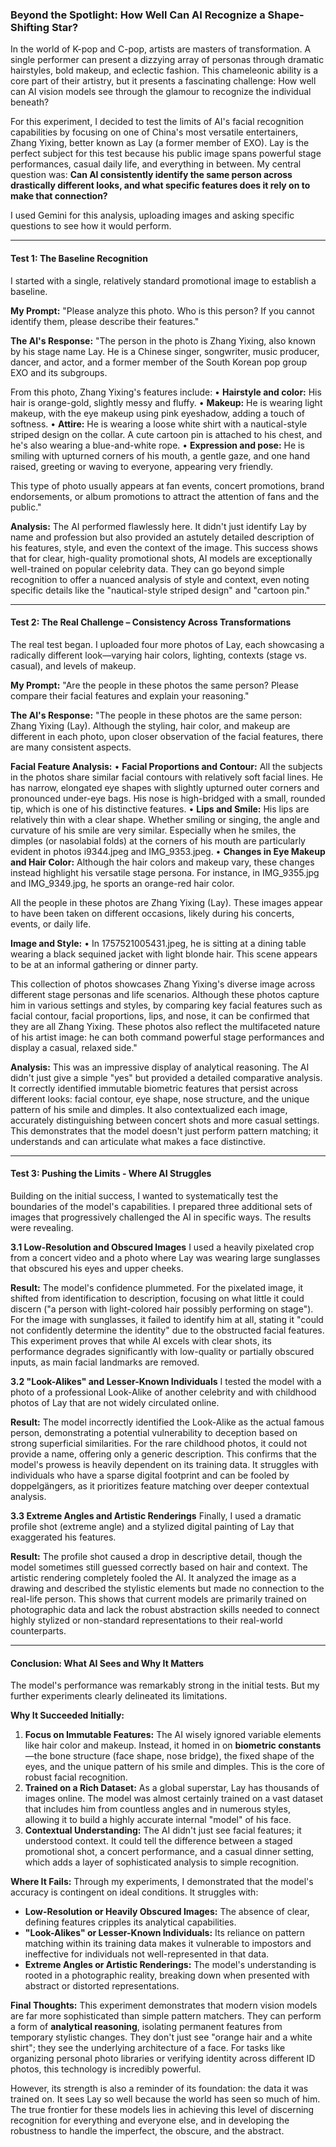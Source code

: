 
### Beyond the Spotlight: How Well Can AI Recognize a Shape-Shifting Star?

In the world of K-pop and C-pop, artists are masters of transformation. A single performer can present a dizzying array of personas through dramatic hairstyles, bold makeup, and eclectic fashion. This chameleonic ability is a core part of their artistry, but it presents a fascinating challenge: How well can AI vision models see through the glamour to recognize the individual beneath?

For this experiment, I decided to test the limits of AI's facial recognition capabilities by focusing on one of China's most versatile entertainers, Zhang Yixing, better known as Lay (a former member of EXO). Lay is the perfect subject for this test because his public image spans powerful stage performances, casual daily life, and everything in between. My central question was: **Can AI consistently identify the same person across drastically different looks, and what specific features does it rely on to make that connection?**

I used Gemini for this analysis, uploading images and asking specific questions to see how it would perform.

---

#### **Test 1: The Baseline Recognition**


I started with a single, relatively standard promotional image to establish a baseline.

**My Prompt:**
"Please analyze this photo. Who is this person? If you cannot identify them, please describe their features."

**The AI's Response:**
"The person in the photo is Zhang Yixing, also known by his stage name Lay. He is a Chinese singer, songwriter, music producer, dancer, and actor, and a former member of the South Korean pop group EXO and its subgroups. 

From this photo, Zhang Yixing's features include:
• **Hairstyle and color:** His hair is orange-gold, slightly messy and fluffy.
• **Makeup:** He is wearing light makeup, with the eye makeup using pink eyeshadow, adding a touch of softness.
• **Attire:** He is wearing a loose white shirt with a nautical-style striped design on the collar. A cute cartoon pin is attached to his chest, and he's also wearing a blue-and-white rope.
• **Expression and pose:** He is smiling with upturned corners of his mouth, a gentle gaze, and one hand raised, greeting or waving to everyone, appearing very friendly.

This type of photo usually appears at fan events, concert promotions, brand endorsements, or album promotions to attract the attention of fans and the public."

**Analysis:**
The AI performed flawlessly here. It didn't just identify Lay by name and profession but also provided an astutely detailed description of his features, style, and even the context of the image. This success shows that for clear, high-quality promotional shots, AI models are exceptionally well-trained on popular celebrity data. They can go beyond simple recognition to offer a nuanced analysis of style and context, even noting specific details like the "nautical-style striped design" and "cartoon pin."

---

#### **Test 2: The Real Challenge – Consistency Across Transformations**

The real test began. I uploaded four more photos of Lay, each showcasing a radically different look—varying hair colors, lighting, contexts (stage vs. casual), and levels of makeup.

**My Prompt:**
"Are the people in these photos the same person? Please compare their facial features and explain your reasoning."

**The AI's Response:**
"The people in these photos are the same person: Zhang Yixing (Lay). Although the styling, hair color, and makeup are different in each photo, upon closer observation of the facial features, there are many consistent aspects.

**Facial Feature Analysis:**
• **Facial Proportions and Contour:** All the subjects in the photos share similar facial contours with relatively soft facial lines. He has narrow, elongated eye shapes with slightly upturned outer corners and pronounced under-eye bags. His nose is high-bridged with a small, rounded tip, which is one of his distinctive features.
• **Lips and Smile:** His lips are relatively thin with a clear shape. Whether smiling or singing, the angle and curvature of his smile are very similar. Especially when he smiles, the dimples (or nasolabial folds) at the corners of his mouth are particularly evident in photos i9344.jpeg and IMG_9353.jpeg.
• **Changes in Eye Makeup and Hair Color:** Although the hair colors and makeup vary, these changes instead highlight his versatile stage persona. For instance, in IMG_9355.jpg and IMG_9349.jpg, he sports an orange-red hair color.

All the people in these photos are Zhang Yixing (Lay). These images appear to have been taken on different occasions, likely during his concerts, events, or daily life.

**Image and Style:**
• In 1757521005431.jpeg, he is sitting at a dining table wearing a black sequined jacket with light blonde hair. This scene appears to be at an informal gathering or dinner party.

This collection of photos showcases Zhang Yixing's diverse image across different stage personas and life scenarios. Although these photos capture him in various settings and styles, by comparing key facial features such as facial contour, facial proportions, lips, and nose, it can be confirmed that they are all Zhang Yixing. These photos also reflect the multifaceted nature of his artist image: he can both command powerful stage performances and display a casual, relaxed side."

**Analysis:**
This was an impressive display of analytical reasoning. The AI didn't just give a simple "yes" but provided a detailed comparative analysis. It correctly identified immutable biometric features that persist across different looks: facial contour, eye shape, nose structure, and the unique pattern of his smile and dimples. It also contextualized each image, accurately distinguishing between concert shots and more casual settings. This demonstrates that the model doesn't just perform pattern matching; it understands and can articulate what makes a face distinctive.

---

#### **Test 3: Pushing the Limits - Where AI Struggles**

Building on the initial success, I wanted to systematically test the boundaries of the model's capabilities. I prepared three additional sets of images that progressively challenged the AI in specific ways. The results were revealing.

**3.1 Low-Resolution and Obscured Images**
I used a heavily pixelated crop from a concert video and a photo where Lay was wearing large sunglasses that obscured his eyes and upper cheeks.

**Result:** The model's confidence plummeted. For the pixelated image, it shifted from identification to description, focusing on what little it could discern ("a person with light-colored hair possibly performing on stage"). For the image with sunglasses, it failed to identify him at all, stating it "could not confidently determine the identity" due to the obstructed facial features. This experiment proves that while AI excels with clear shots, its performance degrades significantly with low-quality or partially obscured inputs, as main facial landmarks are removed.

**3.2 "Look-Alikes" and Lesser-Known Individuals**
I tested the model with a photo of a professional Look-Alike of another celebrity and with childhood photos of Lay that are not widely circulated online.

**Result:** The model incorrectly identified the Look-Alike as the actual famous person, demonstrating a potential vulnerability to deception based on strong superficial similarities. For the rare childhood photos, it could not provide a name, offering only a generic description. This confirms that the model's prowess is heavily dependent on its training data. It struggles with individuals who have a sparse digital footprint and can be fooled by doppelgängers, as it prioritizes feature matching over deeper contextual analysis.

**3.3 Extreme Angles and Artistic Renderings**
Finally, I used a dramatic profile shot (extreme angle) and a stylized digital painting of Lay that exaggerated his features.

**Result:** The profile shot caused a drop in descriptive detail, though the model sometimes still guessed correctly based on hair and context. The artistic rendering completely fooled the AI. It analyzed the image as a drawing and described the stylistic elements but made no connection to the real-life person. This shows that current models are primarily trained on photographic data and lack the robust abstraction skills needed to connect highly stylized or non-standard representations to their real-world counterparts.

---

#### **Conclusion: What AI Sees and Why It Matters**

The model's performance was remarkably strong in the initial tests. But my further experiments clearly delineated its limitations. 

**Why It Succeeded Initially:**
1.  **Focus on Immutable Features:** The AI wisely ignored variable elements like hair color and makeup. Instead, it homed in on **biometric constants**—the bone structure (face shape, nose bridge), the fixed shape of the eyes, and the unique pattern of his smile and dimples. This is the core of robust facial recognition.
2.  **Trained on a Rich Dataset:** As a global superstar, Lay has thousands of images online. The model was almost certainly trained on a vast dataset that includes him from countless angles and in numerous styles, allowing it to build a highly accurate internal "model" of his face.
3.  **Contextual Understanding:** The AI didn't just see facial features; it understood context. It could tell the difference between a staged promotional shot, a concert performance, and a casual dinner setting, which adds a layer of sophisticated analysis to simple recognition.

**Where It Fails:**
Through my experiments, I demonstrated that the model's accuracy is contingent on ideal conditions. It struggles with:
*   **Low-Resolution or Heavily Obscured Images:** The absence of clear, defining features cripples its analytical capabilities.
*   **"Look-Alikes" or Lesser-Known Individuals:** Its reliance on pattern matching within its training data makes it vulnerable to impostors and ineffective for individuals not well-represented in that data.
*   **Extreme Angles or Artistic Renderings:** The model's understanding is rooted in a photographic reality, breaking down when presented with abstract or distorted representations.

**Final Thoughts:**
This experiment demonstrates that modern vision models are far more sophisticated than simple pattern matchers. They can perform a form of **analytical reasoning**, isolating permanent features from temporary stylistic changes. They don't just see "orange hair and a white shirt"; they see the underlying architecture of a face. For tasks like organizing personal photo libraries or verifying identity across different ID photos, this technology is incredibly powerful.

However, its strength is also a reminder of its foundation: the data it was trained on. It sees Lay so well because the world has seen so much of him. The true frontier for these models lies in achieving this level of discerning recognition for everything and everyone else, and in developing the robustness to handle the imperfect, the obscure, and the abstract.

